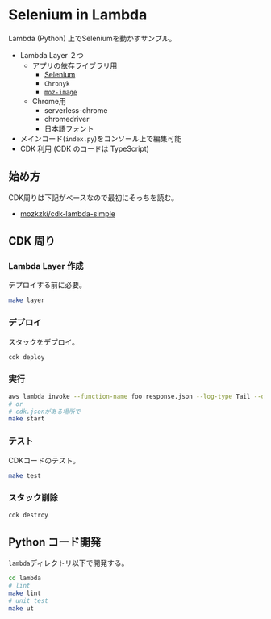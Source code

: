 # Selenium in Lambda

Lambda (Python) 上でSeleniumを動かすサンプル。

- Lambda Layer ２つ
  - アプリの依存ライブラリ用
    - [Selenium]()
    - `Chronyk`
    - [`moz-image`](https://github.com/mozkzki/moz-image)
  - Chrome用
    - serverless-chrome
    - chromedriver
    - 日本語フォント
- メインコード(`index.py`)をコンソール上で編集可能
- CDK 利用 (CDK のコードは TypeScript)

## 始め方

CDK周りは下記がベースなので最初にそっちを読む。

- [mozkzki/cdk-lambda-simple](https://github.com/mozkzki/cdk-lambda-simple)

## CDK 周り

### Lambda Layer 作成

デプロイする前に必要。

```sh
make layer
```

### デプロイ

スタックをデプロイ。

```sh
cdk deploy
```

### 実行

```sh
aws lambda invoke --function-name foo response.json --log-type Tail --query 'LogResult' --output text | base64 -d
# or
# cdk.jsonがある場所で
make start
```

### テスト

CDKコードのテスト。

```sh
make test
```

### スタック削除

```sh
cdk destroy
```

## Python コード開発

`lambda`ディレクトリ以下で開発する。

```sh
cd lambda
# lint
make lint
# unit test
make ut
```
